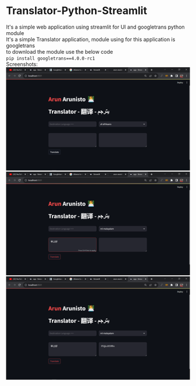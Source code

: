 # Translator-Python-Streamlit

It's a simple web application using streamlit for UI and googletrans python module
<br>
It's a simple Translator application, module using for this application is googletrans
<br>
to download the module use the below code
<br>
<code>pip install googletrans==4.0.0-rc1</code>
<br>
Screenshots:
<br>
![Screenshot (72).png](Screenshot%20%2872%29.png)
<br>
![Screenshot (73).png](Screenshot%20%2873%29.png)
<br>
![Screenshot (74).png](Screenshot%20%2874%29.png)